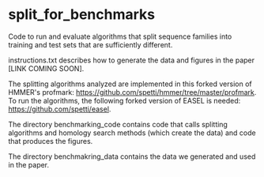 # split_for_benchmarks
Code to run and evaluate algorithms that split sequence families into training and test sets that are sufficiently different.

instructions.txt describes how to generate the data and figures in the paper [LINK COMING SOON]. 

The splitting algorithms analyzed are implemented in this forked version of HMMER's profmark: https://github.com/spetti/hmmer/tree/master/profmark. To run the algorithms, the following forked version of EASEL is needed: https://github.com/spetti/easel.

The directory benchmarking_code contains code that calls splitting algorithms and homology search methods (which create the data) and code that produces the figures. 

The directory benchmakring_data contains the data we generated and used in the paper. 

